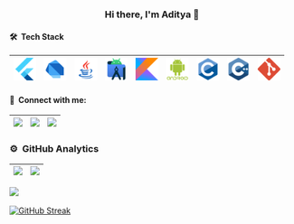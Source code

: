 <h3 align="center">
Hi there, I'm Aditya 👋
</h3>

<h4 align="left">🛠 &nbsp;Tech Stack</h4>

|<img width="40px" src="https://github.com/aditya3901/aditya3901/blob/main/flutter.png" />|<img width="40px" src="https://github.com/aditya3901/aditya3901/blob/main/dart.png" />|<img width="40px" src="https://github.com/aditya3901/aditya3901/blob/main/java2.png" />|<img width="40px" src="https://github.com/aditya3901/aditya3901/blob/main/androidstudio.png" />|<img width="40px" src="https://github.com/aditya3901/aditya3901/blob/main/kotlin.png" />|<img width="40px" src="https://github.com/aditya3901/aditya3901/blob/main/android.png" />|<img width="40px" src="https://github.com/aditya3901/aditya3901/blob/main/c.png" />|<img width="40px" src="https://github.com/aditya3901/aditya3901/blob/main/cpp.png" />|<img width="40px" src="https://github.com/aditya3901/aditya3901/blob/main/git.png" />|
|-|-|-|-|-|-|-|-|-|

<h4 align="left">🔗 &nbsp;Connect with me:</h4>

|<a href="https://www.instagram.com/adityad3901/"><img width="40px" src="https://img.icons8.com/fluent/48/000000/instagram-new.png" /></a>|<a href="https://www.facebook.com/aditya.das.3150/"><img width="40px" src="https://img.icons8.com/fluent/48/000000/facebook-new.png"/></a>|<a href="https://www.linkedin.com/in/aditya-das-86069b202/"><img width="40px" src="https://img.icons8.com/fluent/48/000000/linkedin.png"/></a>|
|-|-|-|

### ⚙️ &nbsp;GitHub Analytics

|<img height="180em" src="https://github-readme-stats.vercel.app/api?username=aditya3901&&show_icons=true&hide=issues&theme=tokyonight"/>|<img height="180em" src="https://github-readme-stats.vercel.app/api/top-langs/?username=aditya3901&layout=compact&theme=tokyonight&langs_count=8)"/>|
|-|-|

![](https://activity-graph.herokuapp.com/graph?username=aditya3901&theme=redical)

[![GitHub Streak](https://github-readme-streak-stats.herokuapp.com/?user=aditya3901&theme=dark)](https://git.io/streak-stats)
